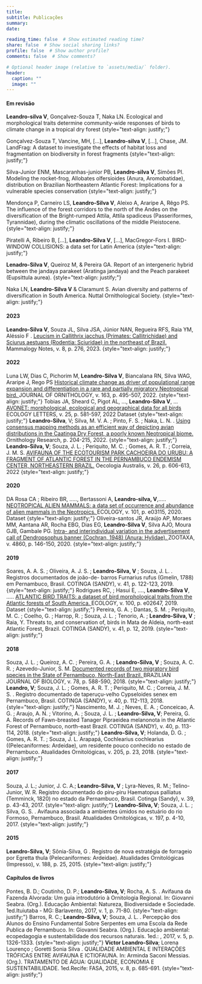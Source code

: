 ```yaml
---
title: 
subtitle: Publicações
summary: 
date: 

reading_time: false  # Show estimated reading time?
share: false  # Show social sharing links?
profile: false  # Show author profile?
comments: false  # Show comments?

# Optional header image (relative to `assets/media/` folder).
header:
  caption: ""
  image: ""
---
```


#### **Em revisão**

**Leandro-silva V**, Gonçalvez-Souza T, Naka LN. Ecological and morphological traits determine community-wide responses of birds to climate change in a tropical dry forest 
{style="text-align: justify;"}

Gonçalvez-Souza T, Vancine, MH, [...], **Leandro-silva V**, [...], Chase, JM. LandFrag: A dataset to investigate the effects of habitat loss and fragmentation on biodiversity in forest fragments
{style="text-align: justify;"}

Silva-Junior ENM, Mascaranhas-junior PB, **Leandro-silva V**, Simões PI. Modeling the rocket-frog, Allobates olfersioides (Anura, Aromobatidae), distribution on Brazilian Northeastern Atlantic Forest: Implications for a vulnerable species conservation 
{style="text-align: justify;"}

Mendonça P, Carneiro LS, **Leandro-Silva V**, Aleixo A, Araripe A, Rêgo PS. The influence of the forest corridors to the north of the Andes on the diversification of the Bright-rumped Attila, Attila spadiceus (Passeriformes, Tyrannidae), during the climatic oscillations of the middle Pleistocene.
{style="text-align: justify;"}

Piratelli A, Ribeiro B, [...], **Leandro-Silva V**, [...], MacGregor-Fors I. BIRD-WINDOW COLLISIONS: a data set for Latin America
{style="text-align: justify;"}

**Lenadro-Silva V**, Queiroz M, & Pereira GA. Report of an intergeneric hybrid between the jandaya parakeet (Aratinga jandaya) and the Peach parakeet (Eupsittula aurea).
{style="text-align: justify;"}

Naka LN, **Leandro-Silva V** & Claramunt S. Avian diversity and patterns of diversification in South America. Nuttal Ornithological Society.
{style="text-align: justify;"}

#### **2023**

**Leandro-Silva V**, Souza JL, Silva JSA, Júnior NAN, Regueira RFS, Raia YM, Aléssio F . <a href="https://mammalogynotes.org/ojs/index.php/mn/article/view/276"> Leucism in Callithrix jacchus (Primates: Callitrichidae) and Sciurus aestuans (Rodentia: Sciuridae) in the northeast of Brazil.</a> Mammalogy Notes, v. 8, p. 276, 2023.
{style="text-align: justify;"}
#### **2022**

Luna LW, Dias C, Pichorim M, **Leandro-Silva V**, Biancalana RN, Silva WAG, Araripe J, Rego PS <a href="https://link.springer.com/article/10.1007/s10336-021-01948-z"> Historical climate change as driver of populational range expansion and differentiation in a rare and partially migratory Neotropical bird. </a>JOURNAL OF ORNITHOLOGY, v. 163, p. 495-507, 2022.
{style="text-align: justify;"}
Tobias JA, Sheard C, Pigot AL, ..., **Leandro-Silva V**, ... <a href="https://onlinelibrary.wiley.com/doi/10.1111/ele.13898">AVONET: morphological, ecological and geographical data for all birds</a> ECOLOGY LETTERS, v. 25, p. 581-597, 2022
Dataset 
{style="text-align: justify;"}
**Leandro-Silva**, V; Silva, M. V. A. ; Pinto, F. S. ; Naka, L. N. . <a href="https://link.springer.com/article/10.1007/s43388-022-00101-5">Using consensus mapping methods as an efficient way of depicting avian distributions in the Caatinga Dry Forest, a poorly known Neotropical biome. </a> Ornithology Research, p. 204-215, 2022.
{style="text-align: justify;"}
**Leandro-Silva, V**; Souza, J. L. ; Periquito, M. C. ; Gomes, A. R. T. ; Correia, J. M. S. <a href="https://revistas.ufrj.br/index.php/oa/article/view/48986"> AVIFAUNA OF THE ECOTOURISM PARK CACHOEIRA DO URUBU: A FRAGMENT OF ATLANTIC FOREST IN THE PERNAMBUCO ENDEMISM CENTER, NORTHEASTERN BRAZIL.</a> Oecologia Australis, v. 26, p. 606-613, 2022
{style="text-align: justify;"}
#### **2020**
DA Rosa CA ; Ribeiro BR, ....., Bertassoni A, **Leandro-silva, V**,..... <a href="https://esajournals.onlinelibrary.wiley.com/doi/10.1002/ecy.3115"> NEOTROPICAL ALIEN MAMMALS: a data set of occurrence and abundance of alien mammals in the Neotropics. </a> ECOLOGY, v. 101, p. e03115, 2020.
Dataset
{style="text-align: justify;"}
Oliveira-santos JR, Araújo AP, Moraes MM, Aantana AR, Rocha EBG, Dias EG, **Leandro-Silva V**, Silva AJO, Moura GJB, Gambale PG. <a href="https://www.mapress.com/zt/article/view/zootaxa.4860.1.9"> Intra- and interindividual variation in the advertisement call of Dendropsophus banner (Cochran, 1948) (Anura: Hylidae). </a> ZOOTAXA, v. 4860, p. 146-150, 2020.
{style="text-align: justify;"}
#### **2019**

Soares, A. A. S. ; Oliveira, A. J. S. ; **Leandro-Silva, V** ; Souza, J. L. . Registros documentados de joão-de- barros Furnarius rufus (Gmelin, 1788) em Pernambuco, Brasil. COTINGA (SANDY), v. 41, p. 122-123, 2019.
{style="text-align: justify;"}
Rodrigues RC, ; Hasui E, ...., **Leandro-Silva V**, ..... <a href="https://esajournals.onlinelibrary.wiley.com/doi/10.1002/ecy.2647"> ATLANTIC BIRD TRAITS: a dataset of bird morphological traits from the Atlantic forests of South America. </a> ECOLOGY, v. 100, p. e02647, 2019.
Dataset
{style="text-align: justify;"}
Pereira, G. A. ; Dantas, S. M. ; Periquito, M. C. ; Coelho, G. ; Harrop, R. ; Souza, J. L. ; Tenorio, A. ; **Leandro-Silva, V** ; Raia, Y. Threats to, and conservation of, birds in Mata de Aldeia, north-east Atlantic Forest, Brazil. COTINGA (SANDY), v. 41, p. 12, 2019.
{style="text-align: justify;"}
#### **2018**

Souza, J. L. ; Queiroz, A. C. ; Pereira, G. A. ; **Leandro-Silva, V** ; Souza, A. C. R. ; Azevedo-Junior, S. M. <a href="https://www.scielo.br/j/bjb/a/P9F6Qpmc8KDzf83xnBxTzzM/?lang=en"> Documented records of two migratory bird species in the State of Pernambuco, North-East Brazil. </a> BRAZILIAN JOURNAL OF BIOLOGY, v. 78, p. 588-590, 2018.
{style="text-align: justify;"}
**Leandro, V**; Souza, J. L. ; Gomes, A. R. T. ; Periquito, M. C. ; Correia, J. M. S. . Registro documentado de taperuçu-velho Cypseloides senex em Pernambuco, Brasil. COTINGA (SANDY), v. 40, p. 112-113, 2018.
{style="text-align: justify;"}
Nascimento, M. J. ; Neves, E. A. ; Conceicao, A. G. ; Araujo, A. N. ; Vitorino, A. ; Souza, J. L. ; **Leandro-Silva, V**; Pereira, G. A. Records of Fawn-breasted Tanager Pipraeidea melanonota in the Atlantic Forest of Pernambuco, north-east Brazil. COTINGA (SANDY), v. 40, p. 113-114, 2018.
{style="text-align: justify;"}
**Leandro-Silva, V**; Holanda, D. G. ; Gomes, A. R. T. ; Souza, J. L. Arapapá, Cochlearius cochlearius ((Pelecaniformes: Ardeidae), um residente pouco conhecido no estado de Pernambuco. Atualidades Ornitológicas, v. 205, p. 23, 2018.
{style="text-align: justify;"}
#### **2017**

Souza, J. L.; Junior, J. C. A.; **Leandro-Silva, V** ; Lyra-Neves, R. M.; Telino-Junior, W. R. Registro documentado do piru-piru Haematopus palliatus (Temminck, 1820) no estado da Pernambuco, Brasil. Cotinga (Sandy), v. 39, p. 43-43, 2017.
{style="text-align: justify;"}
**Leandro-Silva, V**; Souza, J. L. ; Silva, G. S. . Avifauna associada a ambientes úmidos no estuário do rio Formoso, Pernambuco, Brasil. Atualidades Ornitológicas, v. 197, p. 4-10, 2017.
{style="text-align: justify;"}
#### **2015**

**Leandro-Silva, V**; Sônia-Silva, G . Registro de nova estratégia de forrageio por Egretta thula (Pelecaniformes: Ardeidae). Atualidades Ornitológicas (Impresso), v. 188, p. 25, 2015.
{style="text-align: justify;"}

#### **Capítulos de livros**

Pontes, B. D.; Coutinho, D. P.; **Leandro-Silva, V**; Rocha, A. S. . Avifauna da Fazenda Alvorada: Um guia introdutório à Ornitologia Regional. In: Giovanni Seabra. (Org.). Educação Ambiental: Natureza, Biodiversidade e Sociedade. 1ed.Ituiutaba - MG: Barlavento, 2017, v. 1, p. 71-80.
{style="text-align: justify;"}
Barros, R. C.; **Leandro-Silva, V**; Souza, J. L. . Percepção dos Alunos do Ensino Fundamental Sobre Serpentes em uma Escola da Rede Publica de Pernambuco. In: Giovanni Seabra. (Org.). Educação ambiental: ecopedagogia e sustentabilidade dos recursos naturais. 1ed.: , 2017, v. 5, p. 1326-1333.
{style="text-align: justify;"}
**Victor Leandro-Silva**; Lorena Lourenço ; Goretti Sonia Silva . QUALIDADE AMBIENTAL E INTERAÇÕES TRÓFICAS ENTRE AVIFAUNA E ICTIOFAUNA. In: Arminda Saconi Messias. (Org.). TRATAMENTO DE ÁGUA: QUALIDADE, ECONOMIA E SUSTENTABILIDADE. 1ed.Recife: FASA, 2015, v. 8, p. 685-691.
{style="text-align: justify;"}